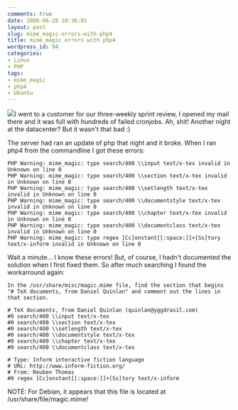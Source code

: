 ```yaml
---
comments: true
date: 2008-06-28 10:36:01
layout: post
slug: mime_magic-errors-with-php4
title: mime_magic errors with php4
wordpress_id: 94
categories:
- Linux
- PHP
tags:
- mime_magic
- php4
- Ubuntu
---
```


[![](/images/uploads/2008/06/mime-276x300.jpg)](/images/uploads/2008/06/mime.jpg)I went to a customer for our three-weekly sprint review, I opened my mail there and it was full with hundreds of failed cronjobs. Ah, shit! Another night at the datacenter? But it wasn't that bad :)

The server had ran an update of php that night and it broke. When I ran php4 from the commandline I got these errors:

```
PHP Warning: mime_magic: type search/400 \\input text/x-tex invalid in Unknown on line 0
PHP Warning: mime_magic: type search/400 \\section text/x-tex invalid in Unknown on line 0
PHP Warning: mime_magic: type search/400 \\setlength text/x-tex invalid in Unknown on line 0
PHP Warning: mime_magic: type search/400 \\documentstyle text/x-tex invalid in Unknown on line 0
PHP Warning: mime_magic: type search/400 \\chapter text/x-tex invalid in Unknown on line 0
PHP Warning: mime_magic: type search/400 \\documentclass text/x-tex invalid in Unknown on line 0
PHP Warning: mime_magic: type regex [Cc]onstant[[:space:]]+[Ss]tory text/x-inform invalid in Unknown on line 0
```

Wait a minute... I know these errors! But, of course, I hadn't documented the solution when I first fixed them. So after much searching I found the workarround again:

```
In the /usr/share/misc/magic.mime file, find the section that begins "# TeX documents, from Daniel Quinlan" and comment out the lines in that section.

# TeX documents, from Daniel Quinlan (quinlan@yggdrasil.com)
#0 search/400 \\input text/x-tex
#0 search/400 \\section text/x-tex
#0 search/400 \\setlength text/x-tex
#0 search/400 \\documentstyle text/x-tex
#0 search/400 \\chapter text/x-tex
#0 search/400 \\documentclass text/x-tex

# Type: Inform interactive fiction language
# URL: http://www.inform-fiction.org/
# From: Reuben Thomas
#0 regex [Cc]onstant[[:space:]]+[Ss]tory text/x-inform
```

NOTE: For Debian, it appears that this file is located at /usr/share/file/magic.mime!
